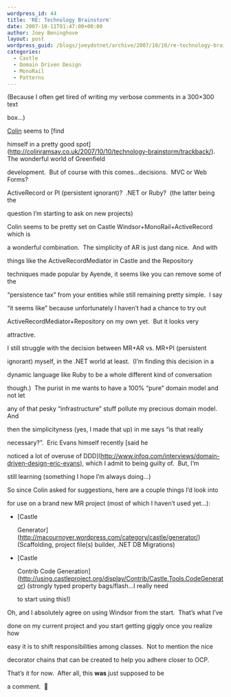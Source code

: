 ```yaml
---
wordpress_id: 44
title: 'RE: Technology Brainstorm'
date: 2007-10-11T01:47:00+00:00
author: Joey Beninghove
layout: post
wordpress_guid: /blogs/joeydotnet/archive/2007/10/10/re-technology-brainstorm.aspx
categories:
  - Castle
  - Domain Driven Design
  - MonoRail
  - Patterns
---
```

(Because I often get tired of writing my verbose comments in a 300&#215;300 text
  
box&#8230;) 

[Colin](http://colinramsay.co.uk/diary/) seems to [find
  
himself in a pretty good spot](http://colinramsay.co.uk/2007/10/10/technology-brainstorm/trackback/).&nbsp; The wonderful world of Greenfield
  
development.&nbsp; But of course with this comes&#8230;decisions.&nbsp; MVC or Web Forms?&nbsp;
  
ActiveRecord or PI (persistent ignorant)?&nbsp; .NET or Ruby?&nbsp; (the latter being the
  
question I&#8217;m starting to ask on new projects) 

Colin seems to be pretty set on Castle Windsor+MonoRail+ActiveRecord which is
  
a wonderful combination.&nbsp; The simplicity of AR is just dang nice.&nbsp; And with
  
things like the ActiveRecordMediator in Castle and the Repository<T>
  
techniques made popular by Ayende, it seems like you can remove some of the
  
&#8220;persistence tax&#8221; from your entities while still remaining pretty simple.&nbsp; I say
  
&#8220;it seems like&#8221; because unfortunately I haven&#8217;t had a chance to try out
  
ActiveRecordMediator+Repository<T> on my own yet.&nbsp; But it looks very
  
attractive. 

I still struggle with the decision between MR+AR vs. MR+PI (persistent
  
ignorant) myself, in the .NET world at least.&nbsp; (I&#8217;m finding this decision in a
  
dynamic language like Ruby to be a whole different kind of conversation
  
though.)&nbsp; The purist in me wants to have a 100% &#8220;pure&#8221; domain model and not let
  
any of that pesky &#8220;infrastructure&#8221; stuff pollute my precious domain model.&nbsp; And
  
then the simplicityness (yes, I made that up) in me says &#8220;is that really
  
necessary?&#8221;.&nbsp;&nbsp;Eric Evans himself recently [said he
  
noticed a lot of overuse of DDD](http://www.infoq.com/interviews/domain-driven-design-eric-evans), which I admit to being guilty of.&nbsp; But, I&#8217;m
  
still learning (something I hope I&#8217;m always doing&#8230;) 

So since Colin asked for suggestions, here are a couple things I&#8217;d look into
  
for use on a brand new MR project (most of which I haven&#8217;t used yet&#8230;): 

  * [Castle
  
    Generator](http://macournoyer.wordpress.com/category/castle/generator/) (Scaffolding, project file(s) builder,&nbsp;.NET&nbsp;DB Migrations) 
  * [Castle
  
    Contrib Code Generation](http://using.castleproject.org/display/Contrib/Castle.Tools.CodeGenerator) (strongly typed property bags/flash&#8230;I really need
  
    to start using this!)

Oh, and I&nbsp;absolutely agree on using Windsor from the start.&nbsp; That&#8217;s what I&#8217;ve
  
done on my current project and you start getting giggly once you realize how
  
easy it is to shift responsibilities among classes.&nbsp; Not to mention the nice
  
decorator chains that can be created to help you adhere closer to OCP. 

That&#8217;s it for now.&nbsp; After all, this **was** just supposed to be
  
a comment.&nbsp; 🙂